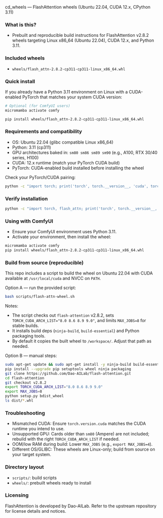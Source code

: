 cd_wheels — FlashAttention wheels (Ubuntu 22.04, CUDA 12.x, CPython 3.11)

### What is this?
- Prebuilt and reproducible build instructions for FlashAttention v2.8.2 wheels targeting Linux x86_64 (Ubuntu 22.04), CUDA 12.x, and Python 3.11.

### Included wheels
- `wheels/flash_attn-2.8.2-cp311-cp311-linux_x86_64.whl`

### Quick install
If you already have a Python 3.11 environment on Linux with a CUDA-enabled PyTorch that matches your system CUDA version:

```bash
# Optional (for ComfyUI users)
micromamba activate comfy

pip install wheels/flash_attn-2.8.2-cp311-cp311-linux_x86_64.whl
```

### Requirements and compatibility
- OS: Ubuntu 22.04 (glibc compatible Linux x86_64)
- Python: 3.11 (cp311)
- GPU architectures baked in: `sm80 sm86 sm89 sm90` (e.g., A100, RTX 30/40 series, H100)
- CUDA: 12.x runtime (match your PyTorch CUDA build)
- PyTorch: CUDA-enabled build installed before installing the wheel

Check your PyTorch/CUDA pairing:
```bash
python -c "import torch; print('torch', torch.__version__, 'cuda', torch.version.cuda)"
```

### Verify installation
```bash
python -c "import torch, flash_attn; print('torch', torch.__version__, 'cuda', torch.version.cuda, 'flash_attn', flash_attn.__version__)"
```

### Using with ComfyUI
- Ensure your ComfyUI environment uses Python 3.11.
- Activate your environment, then install the wheel:
```bash
micromamba activate comfy
pip install wheels/flash_attn-2.8.2-cp311-cp311-linux_x86_64.whl
```

### Build from source (reproducible)
This repo includes a script to build the wheel on Ubuntu 22.04 with CUDA available at `/usr/local/cuda` and NVCC on `PATH`.

Option A — run the provided script:
```bash
bash scripts/flash-attn-wheel.sh
```
Notes:
- The script checks out `flash-attention` v2.8.2, sets `TORCH_CUDA_ARCH_LIST="8.0 8.6 8.9 9.0"`, and limits `MAX_JOBS=8` for stable builds.
- It installs build deps (`ninja-build`, `build-essential`) and Python packaging tools.
- By default it copies the built wheel to `/workspace/`. Adjust that path as needed.

Option B — manual steps:
```bash
sudo apt-get update && sudo apt-get install -y ninja-build build-essential
pip install --upgrade pip setuptools wheel ninja packaging
git clone https://github.com/Dao-AILab/flash-attention.git
cd flash-attention
git checkout v2.8.2
export TORCH_CUDA_ARCH_LIST="8.0 8.6 8.9 9.0"
export MAX_JOBS=8
python setup.py bdist_wheel
ls dist/*.whl
```

### Troubleshooting
- Mismatched CUDA: Ensure `torch.version.cuda` matches the CUDA runtime you intend to use.
- Unsupported GPU: Cards older than `sm80` (Ampere) are not included; rebuild with the right `TORCH_CUDA_ARCH_LIST` if needed.
- OOM/low RAM during build: Lower `MAX_JOBS` (e.g., `export MAX_JOBS=4`).
- Different OS/GLIBC: These wheels are Linux-only; build from source on your target system.

### Directory layout
- `scripts/`: build scripts
- `wheels/`: prebuilt wheels ready to install

### Licensing
FlashAttention is developed by Dao-AILab. Refer to the upstream repository for license details and notices.
